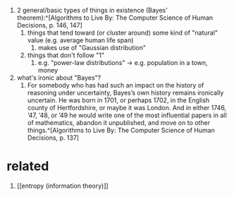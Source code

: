 1. 2 general/basic types of things in existence (Bayes' theorem):^[Algorithms to Live By: The Computer Science of Human Decisions, p. 146, 147]
	1. things that tend toward (or cluster around) some kind of "natural" value (e.g. average human life span)
		1. makes use of "Gaussian distribution"
	2. things that don't follow "1"
		1. e.g. "power-law distributions" → e.g. population in a town, money
2. what's ironic about "Bayes"?
	1. For somebody who has had such an impact on the history of reasoning under uncertainty, Bayes’s own history remains ironically uncertain. He was born in 1701, or perhaps 1702, in the English county of Hertfordshire, or maybe it was London. And in either 1746, ’47, ’48, or ’49 he would write one of the most influential papers in all of mathematics, abandon it unpublished, and move on to other things.^[Algorithms to Live By: The Computer Science of Human Decisions, p. 137]

# related
1. [[entropy (information theory)]]